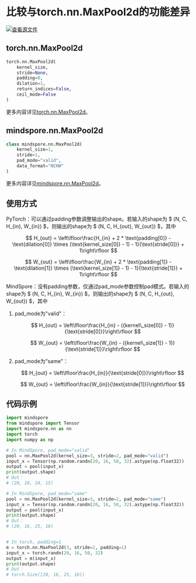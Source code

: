 ﻿# 比较与torch.nn.MaxPool2d的功能差异

[![查看源文件](https://gitee.com/mindspore/docs/raw/r1.6/resource/_static/logo_source.png)](https://gitee.com/mindspore/docs/blob/r1.6/docs/mindspore/migration_guide/source_zh_cn/api_mapping/pytorch_diff/MaxPool2d.md)

## torch.nn.MaxPool2d

```python
torch.nn.MaxPool2d(
    kernel_size,
    stride=None,
    padding=0,
    dilation=1,
    return_indices=False,
    ceil_mode=False
)
```

更多内容详见[torch.nn.MaxPool2d](https://pytorch.org/docs/1.5.0/nn.html#torch.nn.MaxPool2d)。

## mindspore.nn.MaxPool2d

```python
class mindspore.nn.MaxPool2d(
    kernel_size=1,
    stride=1,
    pad_mode="valid",
    data_format="NCHW"
)
```

更多内容详见[mindspore.nn.MaxPool2d](https://mindspore.cn/docs/api/zh-CN/r1.6/api_python/nn/mindspore.nn.MaxPool2d.html#mindspore.nn.MaxPool2d)。

## 使用方式

PyTorch：可以通过padding参数调整输出的shape。若输入的shape为 $ (N, C, H_{in}, W_{in}) $，则输出的shape为 $ (N, C, H_{out}, W_{out}) $，其中

$$
        H_{out} = \left\lfloor\frac{H_{in} + 2 * \text{padding[0]} - \text{dilation[0]}
                  \times (\text{kernel_size[0]} - 1) - 1}{\text{stride[0]}} + 1\right\rfloor
$$

$$
        W_{out} = \left\lfloor\frac{W_{in} + 2 * \text{padding[1]} - \text{dilation[1]}
                  \times (\text{kernel_size[1]} - 1) - 1}{\text{stride[1]}} + 1\right\rfloor
$$

MindSpore：没有padding参数，仅通过pad_mode参数控制pad模式。若输入的shape为 $ (N, C, H_{in}, W_{in}) $，则输出的shape为 $ (N, C, H_{out}, W_{out}) $，其中

1. pad_mode为"valid"：

   $$
        H_{out} = \left\lfloor\frac{H_{in} - ({kernel\_size[0]} - 1)}{\text{stride[0]}}\right\rfloor
   $$

   $$
        W_{out} = \left\lfloor\frac{W_{in} - ({kernel\_size[1]} - 1)}{\text{stride[1]}}\right\rfloor
   $$

2. pad_mode为"same"：

   $$
        H_{out} = \left\lfloor\frac{H_{in}}{\text{stride[0]}}\right\rfloor
   $$

   $$
        W_{out} = \left\lfloor\frac{W_{in}}{\text{stride[1]}}\right\rfloor
   $$

## 代码示例

```python
import mindspore
from mindspore import Tensor
import mindspore.nn as nn
import torch
import numpy as np

# In MindSpore, pad_mode="valid"
pool = nn.MaxPool2d(kernel_size=3, stride=2, pad_mode="valid")
input_x = Tensor(np.random.randn(20, 16, 50, 32).astype(np.float32))
output = pool(input_x)
print(output.shape)
# Out：
# (20, 16, 24, 15)

# In MindSpore, pad_mode="same"
pool = nn.MaxPool2d(kernel_size=3, stride=2, pad_mode="same")
input_x = Tensor(np.random.randn(20, 16, 50, 32).astype(np.float32))
output = pool(input_x)
print(output.shape)
# Out：
# (20, 16, 25, 16)


# In torch, padding=1
m = torch.nn.MaxPool2d(3, stride=2, padding=1)
input_x = torch.randn(20, 16, 50, 32)
output = m(input_x)
print(output.shape)
# Out：
# torch.Size([20, 16, 25, 16])
```